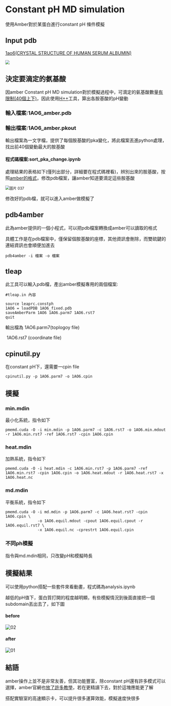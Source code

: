 # Constant pH MD simulation

使用Amber對於某蛋白進行constant pH 條件模擬

## Input pdb

[1ao6(CRYSTAL STRUCTURE OF HUMAN SERUM ALBUMIN)](https://www.rcsb.org/structure/1AO6)

<img src="image/圖片 007.png" style="zoom: 80%;" />

## 決定要滴定的氨基酸

因amber Constant pH MD simulation對於模擬過程中，可滴定的氨基酸數量[有限制(40個上下)](http://archive.ambermd.org/201703/0076.html)，因此使用[H++](http://biophysics.cs.vt.edu/)工具，算出各胺基酸的pH變動

### 輸入檔案:1AO6_amber.pdb

### 輸出檔案:1AO6_amber.pkout

輸出檔案為一文字檔，提供了每個胺基酸的pka變化，將此檔案丟進python處理，找出前40個變動最大的胺基酸

#### 程式碼檔案:sort_pka_change.ipynb

處理結果的表格如下(僅列出部分，詳細要在程式碼裡看)，辨別出來的胺基酸，按照[amber的格式](https://ambermd.org/tutorials/advanced/tutorial18/section1.htm)，修改pdb檔案，讓amber知道要滴定這些胺基酸

<img src="image/圖片 037.png" alt="圖片 037" style="zoom:80%;" />

修改好的pdb檔，就可以進入amber做模擬了

## pdb4amber

此為amber提供的一個小程式，可以把pdb檔案轉換成amber可以讀取的格式

具體工作是在pdb檔案中，僅保留個胺基酸的座標，其他資訊會刪除，而雙硫鍵的連結資訊也會順便加進去

```
pdb4amber -i 檔案 -o 檔案
```



## tleap

此工具可以輸入pdb檔，產出amber模擬專用的兩個檔案:

```
#tleap.in 內容

source leaprc.constph
1AO6 = loadPDB 1AO6_fixed.pdb
saveAmberParm 1AO6 1AO6.parm7 1AO6.rst7
quit
```

輸出檔為 1AO6.parm7(toplogoy file)

​				 1AO6.rst7      (coordinate file)

## cpinutil.py

在constant pH下，還需要一cpin file

```
cpinutil.py -p 1AO6.parm7 -o 1AO6.cpin
```

## 模擬

### min.mdin

最小化系統，指令如下

```
pmemd.cuda -O -i min.mdin -p 1AO6.parm7 -c 1AO6.rst7 -o 1AO6.min.mdout -r 1AO6.min.rst7 -ref 1AO6.rst7 -cpin 1AO6.cpin
```

### heat.mdin

加熱系統，指令如下

```
pmemd.cuda -O -i heat.mdin -c 1AO6.min.rst7 -p 1AO6.parm7 -ref 1AO6.min.rst7 -cpin 1AO6.cpin -o 1AO6.heat.mdout -r 1AO6.heat.rst7 -x 1AO6.heat.nc
```

### md.mdin

平衡系統，指令如下

```
pmemd.cuda -O -i md.mdin -p 1AO6.parm7 -c 1AO6.heat.rst7 -cpin 1AO6.cpin \
              -o 1AO6.equil.mdout -cpout 1AO6.equil.cpout -r 1AO6.equil.rst7 \
              -x 1AO6.equil.nc -cprestrt 1AO6.equil.cpin
```

### 不同ph模擬

指令與md.mdin相同，只改變pH和模擬時長

## 模擬結果

可以使用python搭配一些套件來看動畫，程式碼為analysis.ipynb

越低的pH值下，蛋白質打開的程度越明顯，有些模擬情況到後面直接把一個subdomain丟出去了，如下圖

#### before

![02](image/02.png)

#### after

![01](image/01.png)

## 結語

amber操作上並不是非常友善，但其功能豐富，除constant pH還有許多模式可以選擇，amber官網也[放了許多教學](http://ambermd.org/tutorials/)，若在更精讀下去，對於這塊應能更了解

搭配實驗室的高速顯示卡，可以提升很多運算效能，模擬速度快很多
